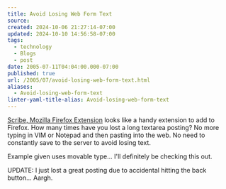 ```yaml
---
title: Avoid Losing Web Form Text
source: 
created: 2024-10-06 21:27:14-07:00
updated: 2024-10-10 14:56:58-07:00
tags:
  - technology
  - Blogs
  - post
date: 2005-07-11T04:04:00.000-07:00
published: true
url: /2005/07/avoid-losing-web-form-text.html
aliases:
  - Avoid-losing-web-form-text
linter-yaml-title-alias: Avoid-losing-web-form-text
---
```



[Scribe, Mozilla Firefox Extension](https://prismicspiral.com/scribe/ "Scribe, Mozilla Firefox Extension") looks like a handy extension to add to Firefox. How many times have you lost a long textarea posting? No more typing in VIM or Notepad and then pasting into the web. No need to constantly save to the server to avoid losing text.  
  
Example given uses movable type... I'll definitely be checking this out.  
  
UPDATE: I just lost a great posting due to accidental hitting the back button... Aargh.